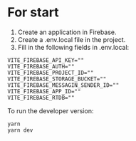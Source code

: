 # For start

1. Create an application in Firebase.
2. Create a .env.local file in the project.
3. Fill in the following fields in .env.local:

```
VITE_FIREBASE_API_KEY=""
VITE_FIREBASE_AUTH=""
VITE_FIREBASE_PROJECT_ID=""
VITE_FIREBASE_STORAGE_BUCKET=""
VITE_FIREBASE_MESSAGIN_SENDER_ID=""
VITE_FIREBASE_APP_ID=""
VITE_FIREBASE_RTDB=""
```

To run the developer version:
```
yarn
yarn dev
```
